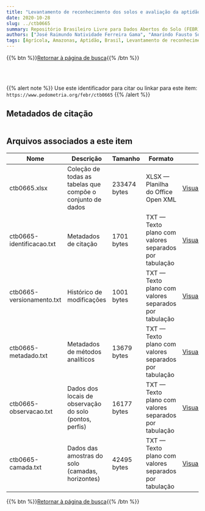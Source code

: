 ```yaml
---
title: "Levantamento de reconhecimento dos solos e avaliação da aptidão agrícola das terras de uma área de colonização no Município de Urucará, Estado do Amazonas"
date: 2020-10-28
slug: ../ctb0665
summary: Repositório Brasileiro Livre para Dados Abertos do Solo (FEBR) | A febre dos dados de solo no Brasil
authors: ["José Raimundo Natividade Ferreira Gama", "Amarindo Fausto Soares", "João Marcos Lima da Silva", "Maria Amélia de Moraes Duriez", "Marie Elizabeth C. C. de Magalhães Melo", " Ruth Andrade Leal Johas", "Wilson Sant'Anna de Araujo", "Raphael Minotti Bloise", "Gisa Nara C. Moreira"]
tags: [Agrícola, Amazonas, Aptidão, Brasil, Levantamento de reconhecimento, Solos, Terras, Urucara, Urucurá,]
---
```


<style>
div.alert > div {
    font-size: 0.8rem;
}
</style>

{{% btn %}}<a href="/febr/buscar/">Retornar à página de busca</a>{{% /btn %}}

<br>
<br>

{{% alert note %}}
Use este identificador para citar ou linkar para este item: `https://www.pedometria.org/febr/ctb0665`
{{% /alert %}}

## Metadados de citação

<table>
<!-- Fonte: https://gist.github.com/jfreels/6814721 -->
<script src="https://d3js.org/d3.v3.min.js" charset="utf-8"></script>
<script type='text/javascript' src='/febr/buscar/script.js'></script>
<script type='text/javascript'>
  d3.tsv('ctb0665-identificacao.txt',function (data) {
    var columns = ['campo', 'valor']
    tabulate(data, columns)
  })
</script>
</table>

## Arquivos associados a este item

<table style="width:100%">
  <thead>
    <tr>
      <th>Nome</th>
      <th>Descrição</th>
      <th>Tamanho</th>
      <th>Formato</th>
      <th></th>
    </tr>
  </thead>
  <tbody>
    <tr>
      <td>ctb0665.xlsx</td>
      <td>Coleção de todas as tabelas que compõe o conjunto de dados</td>
      <td>233474 bytes</td>
      <td>XLSX — Planilha do Office Open XML</td>
      <td><a href="https://cloud.utfpr.edu.br/index.php/s/Df6dhfzYJ1DDeso/download?path=%2Fctb0665&files=ctb0665.xlsx" class="btn btn-primary btn-block" role="button">Visualizar/Abrir</a></td>
    </tr>
    <tr>
      <td>ctb0665-identificacao.txt</td>
      <td>Metadados de citação</td>
      <td>1701 bytes</td>
      <td>TXT — Texto plano com valores separados por tabulação</td>
      <td><a href="https://cloud.utfpr.edu.br/index.php/s/Df6dhfzYJ1DDeso/download?path=%2Fctb0665&files=ctb0665-identificacao.txt" class="btn btn-primary btn-block" role="button">Visualizar/Abrir</a></td>
    </tr>
    <tr>
      <td>ctb0665-versionamento.txt</td>
      <td>Histórico de modificações</td>
      <td>1001 bytes</td>
      <td>TXT — Texto plano com valores separados por tabulação</td>
      <td><a href="https://cloud.utfpr.edu.br/index.php/s/Df6dhfzYJ1DDeso/download?path=%2Fctb0665&files=ctb0665-versionamento.txt" class="btn btn-primary btn-block" role="button">Visualizar/Abrir</a></td>
    </tr>
    <tr>
      <td>ctb0665-metadado.txt</td>
      <td>Metadados de métodos analíticos</td>
      <td>13679 bytes</td>
      <td>TXT — Texto plano com valores separados por tabulação</td>
      <td><a href="https://cloud.utfpr.edu.br/index.php/s/Df6dhfzYJ1DDeso/download?path=%2Fctb0665&files=ctb0665-metadado.txt" class="btn btn-primary btn-block" role="button">Visualizar/Abrir</a></td>
    </tr>
    <tr>
      <td>ctb0665-observacao.txt</td>
      <td>Dados dos locais de observação do solo (pontos, perfis)</td>
      <td>16177 bytes</td>
      <td>TXT — Texto plano com valores separados por tabulação</td>
      <td><a href="https://cloud.utfpr.edu.br/index.php/s/Df6dhfzYJ1DDeso/download?path=%2Fctb0665&files=ctb0665-observacao.txt" class="btn btn-primary btn-block" role="button">Visualizar/Abrir</a></td>
    </tr>
    <tr>
      <td>ctb0665-camada.txt</td>
      <td>Dados das amostras do solo (camadas, horizontes)</td>
      <td>42495 bytes</td>
      <td>TXT — Texto plano com valores separados por tabulação</td>
      <td><a href="https://cloud.utfpr.edu.br/index.php/s/Df6dhfzYJ1DDeso/download?path=%2Fctb0665&files=ctb0665-camada.txt" class="btn btn-primary btn-block" role="button">Visualizar/Abrir</a></td>
    </tr>
  </tbody>
</table>

{{% btn %}}<a href="/febr/buscar/">Retornar à página de busca</a>{{% /btn %}}

